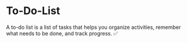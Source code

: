 # To-Do-List
A to-do list is a list of tasks that helps you organize activities, remember what needs to be done, and track progress. ✅
